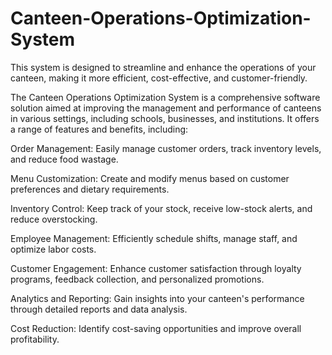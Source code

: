 # Canteen-Operations-Optimization-System

This system is designed to streamline and enhance the operations of your canteen, making it more efficient, cost-effective, and customer-friendly. 

The Canteen Operations Optimization System is a comprehensive software solution aimed at improving the management and performance of canteens in various settings, including schools, businesses, and institutions. It offers a range of features and benefits, including:

Order Management: Easily manage customer orders, track inventory levels, and reduce food wastage.

Menu Customization: Create and modify menus based on customer preferences and dietary requirements.

Inventory Control: Keep track of your stock, receive low-stock alerts, and reduce overstocking.

Employee Management: Efficiently schedule shifts, manage staff, and optimize labor costs.

Customer Engagement: Enhance customer satisfaction through loyalty programs, feedback collection, and personalized promotions.

Analytics and Reporting: Gain insights into your canteen's performance through detailed reports and data analysis.

Cost Reduction: Identify cost-saving opportunities and improve overall profitability.
